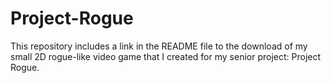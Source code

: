 # Project-Rogue
This repository includes a link in the README file to the download of my small 2D rogue-like video game that I created for my senior project: Project Rogue.
